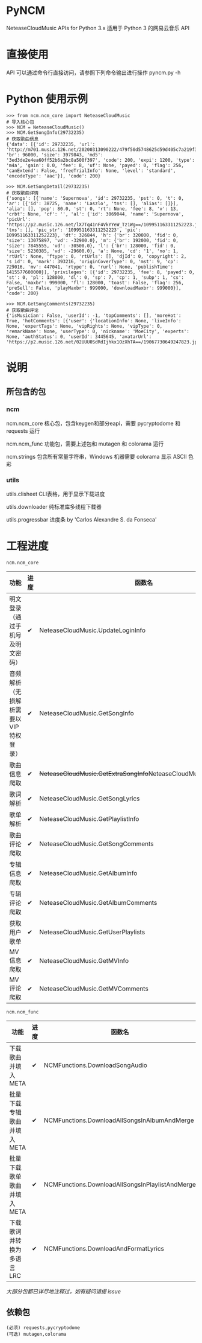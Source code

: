 # PyNCM
NeteaseCloudMusic APIs for Python 3.x 适用于 Python 3 的网易云音乐 API

# 直接使用
API 可以通过命令行直接访问，请参照下列命令输出进行操作
    pyncm.py -h

# Python 使用示例
    >>> from ncm.ncm_core import NeteaseCloudMusic
    # 导入核心包
    >>> NCM = NeteaseCloudMusic()
    >>> NCM.GetSongInfo(29732235)
    # 获取歌曲信息
    {'data': [{'id': 29732235, 'url': 'http://m701.music.126.net/20200313090222/479f50d5748625d59d405c7a219f3f5b/jdyyaac/040f/565c/0508/3ed3de2e4ea60ff52b6a2bc8a500f397.m4a', 'br': 96000, 'size': 3979843, 'md5': '3ed3de2e4ea60ff52b6a2bc8a500f397', 'code': 200, 'expi': 1200, 'type': 'm4a', 'gain': 0.0, 'fee': 8, 'uf': None, 'payed': 0, 'flag': 256, 'canExtend': False, 'freeTrialInfo': None, 'level': 'standard', 'encodeType': 'aac'}], 'code': 200}
    
    >>> NCM.GetSongDetail(29732235)
    # 获取歌曲详情
    {'songs': [{'name': 'Supernova', 'id': 29732235, 'pst': 0, 't': 0, 'ar': [{'id': 38725, 'name': 'Laszlo', 'tns': [], 'alias': []}], 'alia': [], 'pop': 80.0, 'st': 0, 'rt': None, 'fee': 8, 'v': 13, 'crbt': None, 'cf': '', 'al': {'id': 3069044, 'name': 'Supernova', 'picUrl': 'https://p2.music.126.net/lX7Tq41nF4VkYYeW_Tz1Wg==/109951163311252223.jpg', 'tns': [], 'pic_str': '109951163311252223', 'pic': 109951163311252223}, 'dt': 326844, 'h': {'br': 320000, 'fid': 0, 'size': 13075897, 'vd': -32900.0}, 'm': {'br': 192000, 'fid': 0, 'size': 7845555, 'vd': -30500.0}, 'l': {'br': 128000, 'fid': 0, 'size': 5230385, 'vd': -29600.0}, 'a': None, 'cd': '1', 'no': 1, 'rtUrl': None, 'ftype': 0, 'rtUrls': [], 'djId': 0, 'copyright': 2, 's_id': 0, 'mark': 393216, 'originCoverType': 0, 'mst': 9, 'cp': 729016, 'mv': 447041, 'rtype': 0, 'rurl': None, 'publishTime': 1415577600000}], 'privileges': [{'id': 29732235, 'fee': 8, 'payed': 0, 'st': 0, 'pl': 128000, 'dl': 0, 'sp': 7, 'cp': 1, 'subp': 1, 'cs': False, 'maxbr': 999000, 'fl': 128000, 'toast': False, 'flag': 256, 'preSell': False, 'playMaxbr': 999000, 'downloadMaxbr': 999000}], 'code': 200}

    >>> NCM.GetSongComments(29732235)
    # 获取歌曲评论
    {'isMusician': False, 'userId': -1, 'topComments': [], 'moreHot': True, 'hotComments': [{'user': {'locationInfo': None, 'liveInfo': None, 'expertTags': None, 'vipRights': None, 'vipType': 0, 'remarkName': None, 'userType': 0, 'nickname': 'MoeCity', 'experts': None, 'authStatus': 0, 'userId': 3445645, 'avatarUrl': 'https://p2.music.126.net/02UUU0SdRdIjhkx1OzXhTA==/19067730649247823.jpg'}...

# 说明

## 所包含的包

### ncm

ncm.ncm_core 核心包，包含keygen和部分eapi，需要 pycryptodome 和 requests 运行

ncm.ncm_func 功能包，需要上述包和 mutagen 和 colorama 运行

ncm.strings  包含所有常量字符串，Windows 机器需要 colorama 显示 ASCII 色彩

### utils

utils.clisheet CLI表格，用于显示下载进度

utils.downloader 纯标准库多线程下载器

utils.progressbar 进度条 by 'Carlos Alexandre S. da Fonseca'

# 工程进度
    ncm.ncm_core

|功能|进度|函数名|
|-|-|-|
|明文登录（通过手机号及明文密码）|✔|NeteaseCloudMusic.UpdateLoginInfo|
|音频解析（无损解析需要以VIP特权登录）|✔|NeteaseCloudMusic.GetSongInfo|
|歌曲信息爬取|✔|~~NeteaseCloudMusic.GetExtraSongInfo~~NeteaseCloudMusic.GetSongDetail|
|歌词解析|✔|NeteaseCloudMusic.GetSongLyrics|
|歌单解析|✔|NeteaseCloudMusic.GetPlaylistInfo|
|歌曲评论爬取|✔|NeteaseCloudMusic.GetSongComments|
|专辑信息爬取|✔|NeteaseCloudMusic.GetAlbumInfo|
|专辑评论爬取|✔|NeteaseCloudMusic.GetAlbumComments|
|获取用户歌单|✔|NeteaseCloudMusic.GetUserPlaylists|
|MV信息爬取|✔|NeteaseCloudMusic.GetMVInfo|
|MV评论爬取|✔|NeteaseCloudMusic.GetMVComments|
    ncm.ncm_func

|功能|进度|函数名|
|-|-|-|
|下载歌曲并填入 META|✔|NCMFunctions.DownloadSongAudio|
|批量下载专辑歌曲并填入 META|✔|NCMFunctions.DownloadAllSongsInAlbumAndMerge|
|批量下载歌单歌曲并填入 META|✔|NCMFunctions.DownloadAllSongsInPlaylistAndMerge|
|下载歌词并转换为多语言LRC|✔|NCMFunctions.DownloadAndFormatLyrics|

*大部分包都已详尽地注释过，如有疑问请提 issue*

## 依赖包

    (必须) requests,pycryptodome
    (可选) mutagen,colorama
